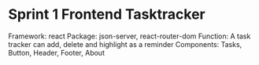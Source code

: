 # Sprint 1 Frontend Tasktracker
Framework: react
Package: json-server, react-router-dom
Function: A task tracker can add, delete and highlight as a reminder
Components: Tasks, Button, Header, Footer, About